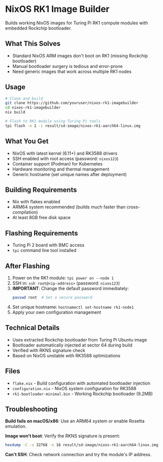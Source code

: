 # NixOS RK1 Image Builder

Builds working NixOS images for Turing Pi RK1 compute modules with embedded Rockchip bootloader.

## What This Solves

- Standard NixOS ARM images don't boot on RK1 (missing Rockchip bootloader)
- Manual bootloader surgery is tedious and error-prone
- Need generic images that work across multiple RK1 nodes

## Usage

```bash
# Clone and build
git clone https://github.com/youruser/nixos-rk1-imagebuilder
cd nixos-rk1-imagebuilder
nix build

# Flash to RK1 module using Turing Pi tools
tpi flash -n 1 -i result/sd-image/nixos-rk1-aarch64-linux.img
```

## What You Get

- NixOS with latest kernel (6.11+) and RK3588 drivers
- SSH enabled with root access (password: `nixos123`)
- Container support (Podman) for Kubernetes
- Hardware monitoring and thermal management
- Generic hostname (set unique names after deployment)

## Building Requirements

- Nix with flakes enabled
- ARM64 system recommended (builds much faster than cross-compilation)
- At least 8GB free disk space

## Flashing Requirements

- Turing Pi 2 board with BMC access
- `tpi` command line tool installed

## After Flashing

1. Power on the RK1 module: `tpi power on --node 1`
2. SSH in: `ssh root@<ip-address>` (password: `nixos123`)
3. **IMPORTANT**: Change the default password immediately:
   ```bash
   passwd root  # Set a secure password
   ```
4. Set unique hostname: `hostnamectl set-hostname rk1-node1`
5. Apply your own configuration management

## Technical Details

- Uses extracted Rockchip bootloader from Turing Pi Ubuntu image
- Bootloader automatically injected at sector 64 during build
- Verified with RKNS signature check
- Based on NixOS unstable with RK3588 optimizations

## Files

- `flake.nix` - Build configuration with automated bootloader injection
- `configuration.nix` - NixOS system configuration for RK3588
- `rk1-bootloader-minimal.bin` - Working Rockchip bootloader (9.2MB)

## Troubleshooting

**Build fails on macOS/x86**: Use an ARM64 system or enable Rosetta emulation.

**Image won't boot**: Verify the RKNS signature is present:
```bash
hexdump -C -s 32768 -n 16 result/sd-image/nixos-rk1-aarch64-linux.img | grep "52 4b 4e 53"
```

**Can't SSH**: Check network connection and try the module's IP address.